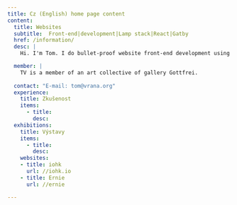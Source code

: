 ```yaml
---
title: Cz (English) home page content
content:
  title: Websites
  subtitle:  Front-end|development|Lamp stack|React|Gatby
  href: /information/
  desc: |
    Hi. I'm Tom. I do bullet-proof website front-end development using LAMP stack with React and Gatsby.

  member: |
    TV is a member of an art collective of gallery Gottfrei.
    
  contact: "E-mail: tom@vrana.org"
  experience:
    title: Zkušenost
    items:
      - title: 
        desc: 
  exhibitions:
    title: Výstavy
    items:
      - title: 
        desc: 
    websites:
    - title: iohk
      url: //iohk.io
    - title: Ernie
      url: //ernie

---
```

